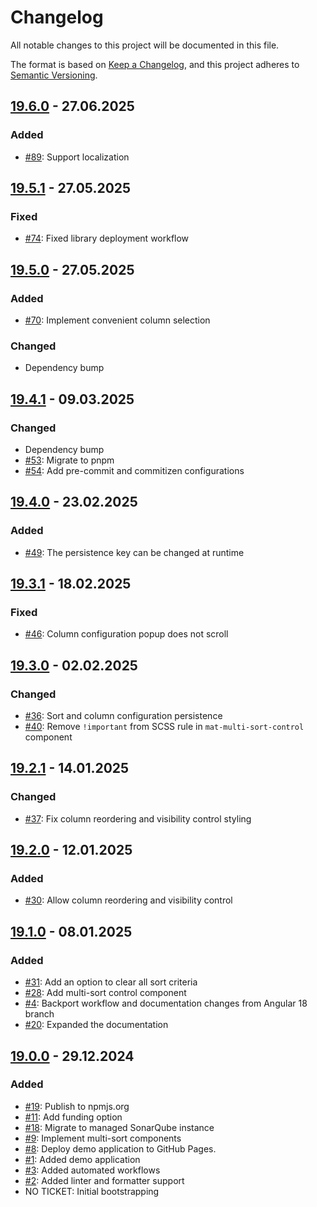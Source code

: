 # Changelog

All notable changes to this project will be documented in this file.

The format is based on [Keep a Changelog](https://keepachangelog.com/en/1.1.0/),
and this project adheres to [Semantic Versioning](https://semver.org/spec/v2.0.0.html).

## [19.6.0](https://github.com/pgerke/ngx-mat-table-multi-sort/releases/tag/19.6.0) - 27.06.2025

### Added

- [#89](https://github.com/pgerke/ngx-mat-table-multi-sort/issues/89): Support localization

## [19.5.1](https://github.com/pgerke/ngx-mat-table-multi-sort/releases/tag/19.5.1) - 27.05.2025

### Fixed

- [#74](https://github.com/pgerke/ngx-mat-table-multi-sort/issues/74): Fixed library deployment workflow

## [19.5.0](https://github.com/pgerke/ngx-mat-table-multi-sort/releases/tag/19.5.0) - 27.05.2025

### Added

- [#70](https://github.com/pgerke/ngx-mat-table-multi-sort/issues/70): Implement convenient column selection

### Changed

- Dependency bump

## [19.4.1](https://github.com/pgerke/ngx-mat-table-multi-sort/releases/tag/19.4.1) - 09.03.2025

### Changed

- Dependency bump
- [#53](https://github.com/pgerke/ngx-mat-table-multi-sort/issues/53): Migrate to pnpm
- [#54](https://github.com/pgerke/ngx-mat-table-multi-sort/issues/53): Add pre-commit and commitizen configurations

## [19.4.0](https://github.com/pgerke/ngx-mat-table-multi-sort/releases/tag/19.4.0) - 23.02.2025

### Added

- [#49](https://github.com/pgerke/ngx-mat-table-multi-sort/issues/49): The persistence key can be changed at runtime

## [19.3.1](https://github.com/pgerke/ngx-mat-table-multi-sort/releases/tag/19.3.1) - 18.02.2025

### Fixed

- [#46](https://github.com/pgerke/ngx-mat-table-multi-sort/issues/46): Column configuration popup does not scroll

## [19.3.0](https://github.com/pgerke/ngx-mat-table-multi-sort/releases/tag/19.3.0) - 02.02.2025

### Changed

- [#36](https://github.com/pgerke/ngx-mat-table-multi-sort/issues/36): Sort and column configuration persistence
- [#40](https://github.com/pgerke/ngx-mat-table-multi-sort/issues/40): Remove `!important` from SCSS rule in `mat-multi-sort-control` component

## [19.2.1](https://github.com/pgerke/ngx-mat-table-multi-sort/releases/tag/19.2.1) - 14.01.2025

### Changed

- [#37](https://github.com/pgerke/ngx-mat-table-multi-sort/issues/37): Fix column reordering and visibility control styling

## [19.2.0](https://github.com/pgerke/ngx-mat-table-multi-sort/releases/tag/19.2.0) - 12.01.2025

### Added

- [#30](https://github.com/pgerke/ngx-mat-table-multi-sort/issues/30): Allow column reordering and visibility control

## [19.1.0](https://github.com/pgerke/ngx-mat-table-multi-sort/releases/tag/19.1.0) - 08.01.2025

### Added

- [#31](https://github.com/pgerke/ngx-mat-table-multi-sort/issues/31): Add an option to clear all sort criteria
- [#28](https://github.com/pgerke/ngx-mat-table-multi-sort/issues/28): Add multi-sort control component
- [#4](https://github.com/pgerke/ngx-mat-table-multi-sort/issues/4): Backport workflow and documentation changes from Angular 18 branch
- [#20](https://github.com/pgerke/ngx-mat-table-multi-sort/issues/20): Expanded the documentation

## [19.0.0](https://github.com/pgerke/ngx-mat-table-multi-sort/releases/tag/19.0.0) - 29.12.2024

### Added

- [#19](https://github.com/pgerke/ngx-mat-table-multi-sort/issues/19): Publish to npmjs.org
- [#11](https://github.com/pgerke/ngx-mat-table-multi-sort/issues/11): Add funding option
- [#18](https://github.com/pgerke/ngx-mat-table-multi-sort/issues/18): Migrate to managed SonarQube instance
- [#9](https://github.com/pgerke/ngx-mat-table-multi-sort/issues/9): Implement multi-sort components
- [#8](https://github.com/pgerke/ngx-mat-table-multi-sort/issues/8): Deploy demo application to GitHub Pages.
- [#1](https://github.com/pgerke/ngx-mat-table-multi-sort/issues/1): Added demo application
- [#3](https://github.com/pgerke/ngx-mat-table-multi-sort/issues/3): Added automated workflows
- [#2](https://github.com/pgerke/ngx-mat-table-multi-sort/issues/2): Added linter and formatter support
- NO TICKET: Initial bootstrapping
